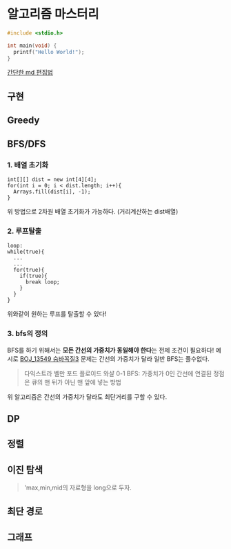 # 알고리즘 마스터리

```c
#include <stdio.h>

int main(void) {
  printf("Hello World!");
}
```
[간단한 md 편집법](https://ndb796.tistory.com/194)

## 구현

## Greedy

## BFS/DFS

### 1. 배열 초기화
```
int[][] dist = new int[4][4];
for(int i = 0; i < dist.length; i++){
  Arrays.fill(dist[i], -1);
}
```
위 방법으로 2차원 배열 초기화가 가능하다.
(거리계산하는 dist배열)
### 2. 루프탈출
```
loop:
while(true){
  ...
  ...
  for(true){
    if(true){
      break loop;
    }
  }
}
``` 
위와같이 원하는 루프를 탈출할 수 있다!

### 3. bfs의 정의
BFS를 하기 위해서는 **모든 간선의 가중치가 동일해야 한다**는 전제 조건이 필요하다!
예시로 [BOJ_13549 숨바꼭질3](https://www.acmicpc.net/board/view/38887) 문제는 
간선의 가중치가 달라 일반 BFS는 풀수없다.
> 다익스트라
벨만 포드
플로이드 와샬
0-1 BFS: 가중치가 0인 간선에 연결된 정점은 큐의 맨 뒤가 아닌 맨 앞에 넣는 방법

위 알고리즘은 간선의 가중치가 달라도 최단거리를 구할 수 있다.
## DP

## 정렬

## 이진 탐색
>'max,min,mid의 자료형을 long으로 두자.
## 최단 경로

## 그래프

